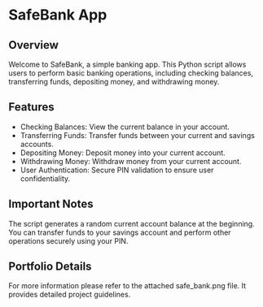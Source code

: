 # SafeBank App
## Overview
Welcome to SafeBank, a simple banking app. This Python script allows users to perform basic banking operations, including checking balances, transferring funds, depositing money, and withdrawing money.

## Features
* Checking Balances: View the current balance in your account.
* Transferring Funds: Transfer funds between your current and savings accounts.
* Depositing Money: Deposit money into your current account.
* Withdrawing Money: Withdraw money from your current account.
* User Authentication: Secure PIN validation to ensure user confidentiality.

## Important Notes
The script generates a random current account balance at the beginning.
You can transfer funds to your savings account and perform other operations securely using your PIN.

## Portfolio Details
For more information please refer to the attached safe_bank.png file. It provides detailed project guidelines.
